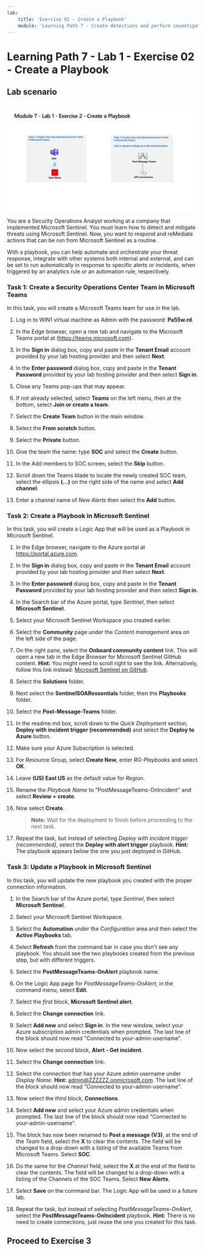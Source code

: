 ```yaml
---
lab:
    title: 'Exercise 02 - Create a Playbook'
    module: 'Learning Path 7 - Create detections and perform investigations using Microsoft Sentinel'
---
```


# Learning Path 7 - Lab 1 - Exercise 02 - Create a Playbook

## Lab scenario

![Lab overview.](../Media/SC-200-Lab_Diagrams_Mod7_L1_Ex2.png)

You are a Security Operations Analyst working at a company that implemented Microsoft Sentinel. You must learn how to detect and mitigate threats using Microsoft Sentinel. Now, you want to respond and reMediate actions that can be run from Microsoft Sentinel as a routine.

With a playbook, you can help automate and orchestrate your threat response, integrate with other systems both internal and external, and can be set to run automatically in response to specific alerts or incidents, when triggered by an analytics rule or an automation rule, respectively. 


### Task 1: Create a Security Operations Center Team in Microsoft Teams

In this task, you will create a Microsoft Teams team for use in the lab.

1. Log in to WIN1 virtual machine as Admin with the password: **Pa55w.rd**.  

1. In the Edge browser, open a new tab and navigate to the Microsoft Teams portal at (https://teams.microsoft.com).

1. In the **Sign in** dialog box, copy and paste in the **Tenant Email** account provided by your lab hosting provider and then select **Next**.

1. In the **Enter password** dialog box, copy and paste in the **Tenant Password** provided by your lab hosting provider and then select **Sign in**.

1. Close any Teams pop-ups that may appear.

1. If not already selected, select **Teams** on the left menu, then at the bottom, select **Join or create a team**.

1. Select the **Create Team** button in the main window.

1. Select the **From scratch** button.

1. Select the **Private** button.

1. Give the team the name: type **SOC** and select the **Create** button.

1. In the Add members to SOC screen, select the **Skip** button. 

1. Scroll down the Teams blade to locate the newly created SOC team, select the ellipsis **(...)** on the right side of the name and select **Add channel**.

1. Enter a channel name of *New Alerts* then select the **Add** button.


### Task 2: Create a Playbook in Microsoft Sentinel

In this task, you will create a Logic App that will be used as a Playbook in Microsoft Sentinel.

1. In the Edge browser, navigate to the Azure portal at https://portal.azure.com.

1. In the **Sign in** dialog box, copy and paste in the **Tenant Email** account provided by your lab hosting provider and then select **Next**.

1. In the **Enter password** dialog box, copy and paste in the **Tenant Password** provided by your lab hosting provider and then select **Sign in**.

1. In the Search bar of the Azure portal, type *Sentinel*, then select **Microsoft Sentinel**.

1. Select your Microsoft Sentinel Workspace you created earlier.

1. Select the **Community** page under the *Content management* area on the left side of the page.

1. On the right pane, select the **Onboard community content** link. This will open a new tab in the Edge Browser for Microsoft Sentinel GitHub content. **Hint:** You might need to scroll right to see the link. Alternatively, follow this link instead: [Microsoft Sentinel on GitHub](https://github.com/Azure/Azure-Sentinel).

1. Select the **Solutions** folder.

1. Next select the **SentinelSOARessentials** folder, then the **Playbooks** folder.

1. Select the **Post-Message-Teams** folder.

1. In the readme.md box, scroll down to the *Quick Deployment* section, **Deploy with incident trigger (recommended)** and select the **Deploy to Azure** button.  

1. Make sure your Azure Subscription is selected.

1. For Resource Group, select **Create New**, enter *RG-Playbooks* and select **OK**.

1. Leave **(US) East US** as the default value for *Region*.

1. Rename the *Playbook Name* to "PostMessageTeams-OnIncident" and select **Review + create**.

1. Now select **Create**. 

    >**Note:** Wait for the deployment to finish before proceeding to the next task.

1. Repeat the task, but instead of selecting *Deploy with incident trigger (recommended)*, select the **Deploy with alert trigger** playbook. **Hint:** The playbook appears below the one you just deployed in GitHub.


### Task 3: Update a Playbook in Microsoft Sentinel

In this task, you will update the new playbook you created with the proper connection information.

1. In the Search bar of the Azure portal, type *Sentinel*, then select **Microsoft Sentinel**.

1. Select your Microsoft Sentinel Workspace.

1. Select the **Automation** under the *Configuration* area and then select the **Active Playbooks** tab.

1. Select **Refresh** from the command bar in case you don't see any playbook. You should see the two playbooks created from the previous step, but with different triggers.

1. Select the **PostMessageTeams-OnAlert** playbook name.

1. On the Logic App page for *PostMessageTeams-OnAlert*, in the command menu, select **Edit**.

1. Select the *first* block, **Microsoft Sentinel alert**.

1. Select the **Change connection** link.

1. Select **Add new** and select **Sign in**. In the new window, select your Azure subscription admin credentials when prompted. The last line of the block should now read "Connected to your-admin-username".

1. Now select the *second* block, **Alert - Get incident**.

1. Select the **Change connection** link.

1. Select the connection that has your Azure admin username under *Display Name*. **Hint:** admin@ZZZZZZ.onmicrosoft.com. The last line of the block should now read "Connected to your-admin-username".

1. Now select the *third* block, **Connections**.

1. Select **Add new** and select your Azure admin credentials when prompted. The last line of the block should now read "Connected to your-admin-username".

1. The block has now been renamed to **Post a message (V3)**, at the end of the *Team* field, select the **X** to clear the contents. The field will be changed to a drop-down with a listing of the available Teams from Microsoft Teams. Select **SOC**.

1. Do the same for the *Channel* field, select the **X** at the end of the field to clear the contents. The field will be changed to a drop-down with a listing of the Channels of the SOC Teams. Select **New Alerts**.

1. Select **Save** on the command bar. The Logic App will be used in a future lab.

1. Repeat the task, but instead of selecting *PostMessageTeams-OnAlert*, select the **PostMessageTeams-OnIncident** playbook. **Hint:** There is no need to create connections, just reuse the one you created for this task.


## Proceed to Exercise 3
